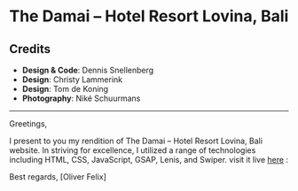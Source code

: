# The Damai – Hotel Resort Lovina, Bali

## Credits
- **Design & Code**: Dennis Snellenberg
- **Design**: Christy Lammerink
- **Design**: Tom de Koning
- **Photography**: Niké Schuurmans

---

Greetings,

I present to you my rendition of The Damai – Hotel Resort Lovina, Bali website. In striving for excellence, I utilized a range of technologies including HTML, CSS, JavaScript, GSAP, Lenis, and Swiper.
visit it live [here](https://oliverfelix1453.github.io/TheDamai-HotelResortLovina-Bali/) :  

Best regards,
[Oliver Felix]
